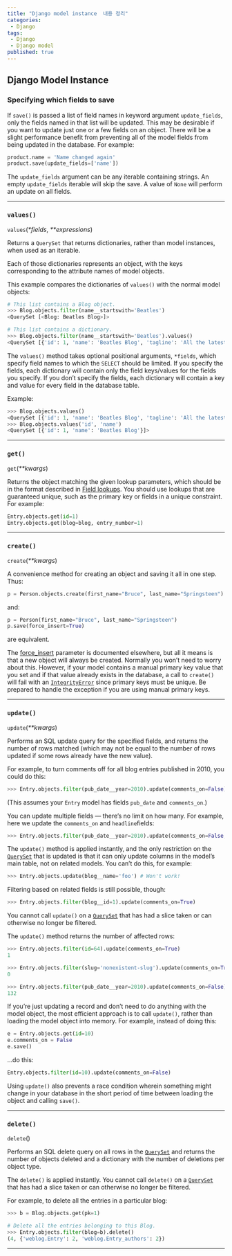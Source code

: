 ```yaml
---
title: "Django model instance  내용 정리"
categories:
 - Django
tags:
 - Django
 - Django model
published: true
---
```


## Django Model Instance
### Specifying which fields to save

If  `save()`  is passed a list of field names in keyword argument  `update_fields`, only the fields named in that list will be updated. This may be desirable if you want to update just one or a few fields on an object. There will be a slight performance benefit from preventing all of the model fields from being updated in the database. For example:
```python
product.name = 'Name changed again'
product.save(update_fields=['name'])
```
The  `update_fields`  argument can be any iterable containing strings. An empty  `update_fields`  iterable will skip the save. A value of  `None`  will perform an update on all fields.

---
### `values()`

`values`(_*fields_,  _**expressions_)

Returns a  `QuerySet`  that returns dictionaries, rather than model instances, when used as an iterable.

Each of those dictionaries represents an object, with the keys corresponding to the attribute names of model objects.

This example compares the dictionaries of  `values()`  with the normal model objects:
```python
# This list contains a Blog object.
>>> Blog.objects.filter(name__startswith='Beatles')
<QuerySet [<Blog: Beatles Blog>]>

# This list contains a dictionary.
>>> Blog.objects.filter(name__startswith='Beatles').values()
<QuerySet [{'id': 1, 'name': 'Beatles Blog', 'tagline': 'All the latest Beatles news.'}]>
```
The  `values()`  method takes optional positional arguments,  `*fields`, which specify field names to which the  `SELECT`  should be limited. If you specify the fields, each dictionary will contain only the field keys/values for the fields you specify. If you don’t specify the fields, each dictionary will contain a key and value for every field in the database table.

Example:
```python
>>> Blog.objects.values()
<QuerySet [{'id': 1, 'name': 'Beatles Blog', 'tagline': 'All the latest Beatles news.'}]>
>>> Blog.objects.values('id', 'name')
<QuerySet [{'id': 1, 'name': 'Beatles Blog'}]>
```

---
### `get()`

`get`(_**kwargs_)

Returns the object matching the given lookup parameters, which should be in the format described in  [Field lookups](https://docs.djangoproject.com/en/3.1/ref/models/querysets/#id4). You should use lookups that are guaranteed unique, such as the primary key or fields in a unique constraint. For example:
```python
Entry.objects.get(id=1)
Entry.objects.get(blog=blog, entry_number=1)
```

---
### `create()`

`create`(_**kwargs_)

A convenience method for creating an object and saving it all in one step. Thus:
```python
p = Person.objects.create(first_name="Bruce", last_name="Springsteen")
```
and:
```python
p = Person(first_name="Bruce", last_name="Springsteen")
p.save(force_insert=True)
```
are equivalent.

The  [force_insert](https://docs.djangoproject.com/en/3.1/ref/models/instances/#ref-models-force-insert)  parameter is documented elsewhere, but all it means is that a new object will always be created. Normally you won’t need to worry about this. However, if your model contains a manual primary key value that you set and if that value already exists in the database, a call to  `create()`  will fail with an  [`IntegrityError`](https://docs.djangoproject.com/en/3.1/ref/exceptions/#django.db.IntegrityError "django.db.IntegrityError")  since primary keys must be unique. Be prepared to handle the exception if you are using manual primary keys.

---
### `update()`

`update`(_**kwargs_)

Performs an SQL update query for the specified fields, and returns the number of rows matched (which may not be equal to the number of rows updated if some rows already have the new value).

For example, to turn comments off for all blog entries published in 2010, you could do this:
```python
>>> Entry.objects.filter(pub_date__year=2010).update(comments_on=False)
```
(This assumes your  `Entry`  model has fields  `pub_date`  and  `comments_on`.)

You can update multiple fields — there’s no limit on how many. For example, here we update the  `comments_on`  and  `headline`fields:
```python
>>> Entry.objects.filter(pub_date__year=2010).update(comments_on=False, headline='This is old')
```
The  `update()`  method is applied instantly, and the only restriction on the  [`QuerySet`](https://docs.djangoproject.com/en/3.1/ref/models/querysets/#django.db.models.query.QuerySet "django.db.models.query.QuerySet")  that is updated is that it can only update columns in the model’s main table, not on related models. You can’t do this, for example:
```python
>>> Entry.objects.update(blog__name='foo') # Won't work!
```
Filtering based on related fields is still possible, though:
```python
>>> Entry.objects.filter(blog__id=1).update(comments_on=True)
```
You cannot call  `update()`  on a  [`QuerySet`](https://docs.djangoproject.com/en/3.1/ref/models/querysets/#django.db.models.query.QuerySet "django.db.models.query.QuerySet")  that has had a slice taken or can otherwise no longer be filtered.

The  `update()`  method returns the number of affected rows:
```python
>>> Entry.objects.filter(id=64).update(comments_on=True)
1

>>> Entry.objects.filter(slug='nonexistent-slug').update(comments_on=True)
0

>>> Entry.objects.filter(pub_date__year=2010).update(comments_on=False)
132
```
If you’re just updating a record and don’t need to do anything with the model object, the most efficient approach is to call  `update()`, rather than loading the model object into memory. For example, instead of doing this:
```python
e = Entry.objects.get(id=10)
e.comments_on = False
e.save()
```
…do this:
```python
Entry.objects.filter(id=10).update(comments_on=False)
```
Using  `update()`  also prevents a race condition wherein something might change in your database in the short period of time between loading the object and calling  `save()`.

---
### `delete()`

`delete`()

Performs an SQL delete query on all rows in the  [`QuerySet`](https://docs.djangoproject.com/en/3.1/ref/models/querysets/#django.db.models.query.QuerySet "django.db.models.query.QuerySet")  and returns the number of objects deleted and a dictionary with the number of deletions per object type.

The  `delete()`  is applied instantly. You cannot call  `delete()`  on a  [`QuerySet`](https://docs.djangoproject.com/en/3.1/ref/models/querysets/#django.db.models.query.QuerySet "django.db.models.query.QuerySet")  that has had a slice taken or can otherwise no longer be filtered.

For example, to delete all the entries in a particular blog:
```python
>>> b = Blog.objects.get(pk=1)

# Delete all the entries belonging to this Blog.
>>> Entry.objects.filter(blog=b).delete()
(4, {'weblog.Entry': 2, 'weblog.Entry_authors': 2})
```

---
<!--stackedit_data:
eyJoaXN0b3J5IjpbMTk2NDI2NjAwMiw3NTI1OTQ5NTUsMTM0Nz
g0NTc3OCw3MTI0MjAzODIsLTE1ODkzNDAyODJdfQ==
-->